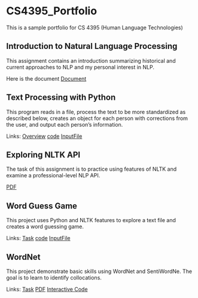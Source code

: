 # CS4395_Portfolio
This is a sample portfolio for CS 4395 (Human Language Technologies) 


## Introduction to Natural Language Processing
This assignment contains an introduction summarizing historical and current approaches to NLP and my personal interest in NLP.

Here is the document [Document](Overview_of_NLP.pdf)


## Text Processing with Python
This program reads in a file, process the text to be more standardized as described below, creates an object for each person with corrections from the user, and output each person’s information.

Links: [Overview](overview.txt) [code](Homework1_nxw180009.py) [InputFile](data.csv)


## Exploring NLTK API
The task of this assignment is to practice using features of NLTK and examine a professional-level NLP API. 

[PDF](Assignment3.pdf)


## Word Guess Game
This project uses Python and NLTK features to explore a text file and creates a word guessing game.

Links: [Task](Task.pdf) [code](Chapter5GuessGame_nxw180009.py) [InputFile](anat19.txt)

## WordNet
This project demonstrate basic skills using WordNet and SentiWordNe. The goal is to learn to identify collocations.

Links: [Task](Task.pdf) [PDF](WordNet_nxw180009.pdf) [Interactive Code](WordNet_nxw180009.ipynb)
